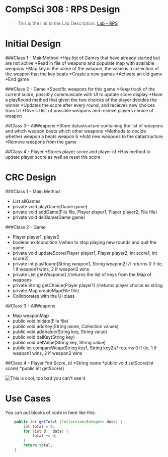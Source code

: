 CompSci 308 : RPS Design
===================

> This is the link to the Lab Description: 
[Lab - RPS](http://www.cs.duke.edu/courses/compsci308/spring16/classwork/02_design_rps/index.php)

Initial Design
=======

###Class 1 - MainMethod
*Has list of Games that have already started but are not active
*Read in file of weapons and populate map with available weapons
*Map key is the name of the weapon, the value is a collection of the weapon that the key beats
*Create a new games 
*Activate an old game
*End game



###Class 2 - Game
*Specific weapons for this game
*Keep track of the current score, possibly communicate with UI to update score display
*Have a playRound method that given the two choices of the player decides the winner
*Updates the score after every round, and recieves new choices from UI
*Give UI list of possible weapons and recieve players choice of weapon


##Class 3 - AllWeapons
*Store datastructure containing the list of weapons and which weapon beats which other weapons
*Methods to decide whether weapon a beats weapon b
*Add new weapons to the datastructure
*Remove weapons from the game



##Class 4 - Player
*Stores player score and player id
*Has method to update player score as well as reset the score




CRC Design
=======

###Class 1 - Main Method
* List<Game> allGames
* private void playGame(Game game)
* private void addGame(File file, Player player1, Player player2, File file)
* private void delGame(Game game)


###Class 2 - Game
* Player player1, player2
* boolean exitcondition //when to stop playing new rounds and quit the game
* private void updateScore(Player player1, Player player2, int score1, int score2)
* private int playRound(String weapon1, String weapon2) // returns 0 if tie, 1 if weapon1 wins, 2 if weapon2 wins
* private List getWeapons() //returns the list of keys from the Map of weapons
* private String getChoice(Player player1) //returns player choice as string
* private Map createMap(File file)
* Colloborates with the UI class

##Class 3 - AllWeapons
* Map weaponMap
* public void initiate(File file)
* public void addKey(String name, Collection values)
* public void addValue(String key, String value)
* public void delKey(String key)
* public void delValue(String key, String value)
* public int compareWeap(String key1, String key2)// returns 0 if tie, 1 if weapon1 wins, 2 if weapon2 wins

##Class 4 - Player
*int Score, id
*String name
*public void setScore(int score)
*public int getScore()



![This is cool, too bad you can't see it](crc-example.png "Our CRC cards")


Use Cases
=======

You can put blocks of code in here like this:
```java
    public int getTotal (Collection<Integer> data) {
        int total = 0;
        for (int d : data) {
            total += d;
        }
        return total;
    }
```

